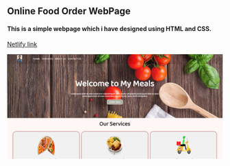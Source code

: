 ## Online Food Order WebPage
#### This is a simple webpage which i have designed using **HTML** and **CSS**.
[Netlify link](https://online-food-order-skv.netlify.app/)

![error](./FoodOrder.png)
